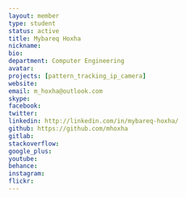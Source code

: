 ```yaml
---
layout: member
type: student
status: active
title: Mybareq Hoxha
nickname:
bio:
department: Computer Engineering
avatar:
projects: [pattern_tracking_ip_camera]
website:
email: m_hoxha@outlook.com
skype:
facebook:
twitter:
linkedin: http://linkedin.com/in/mybareq-hoxha/
github: https://github.com/mhoxha
gitlab:
stackoverflow:
google_plus:
youtube:
behance:
instagram:
flickr:
---
```

